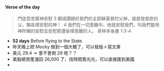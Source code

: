 #### Verse of the day
> 門徒受苦蒙神安慰
> 3 願頌讚歸於我們的主耶穌基督的父神，就是發慈悲的父，賜各樣安慰的神！ 
> 4 我們在一切患難中，他就安慰我們，叫我們能用神所賜的安慰去安慰那遭各樣患難的人。
> 哥林多後書 1:3-4

- **52 days** Before flying to the State.
- 昨天晚上把 Mocky 做到一個大概了，可以發版＋寫文章
- 美元 29.4 -> 會不會倒 28 呢？？
- 美股總資產漲回 26,000 了，找時間賣光光，可以直接匯到美國
- 